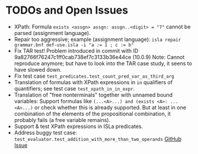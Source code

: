 # TODOs and Open Issues

- XPath: Formula `exists <assgn> assgn: assgn..<digit> = "7"` cannot be parsed
  (assignment language).
- Repair too aggressive; example (assignment language):
  `isla repair grammar.bnf def-use.isla -i "a := 1 ; c := b"`
- Fix TAR test! Problem introduced in commit with ID 9a82766f76247c1ff0cab738ef7c3133b36e44ce (10.0.9)
  Note: Cannot reproduce anymore; but have to look into the TAR case study, it seens to have slowed down.
- Fix test case `test_predicates.test_count_pred_var_as_third_arg`
- Translation of formulas with XPath expressions in `in` qualifiers of quantifiers; see test
  case `test_xpath_in_in_expr`.
- Translation of "free nonterminals" together with unnamed bound variables:
  Support formulas like `(...<A>...) and (exists <A>: ...<A>...)` or check
  whether this is already supported. But at least in one combination of the
  elements of the propositional combination, it probably fails (a free variable
  remains).
- Support & test XPath expressions in ISLa predicates.
- Address buggy test case: `test_evaluator.test_addition_with_more_than_two_operands`
  [GitHub Issue](https://github.com/rindPHI/isla/issues/2)
